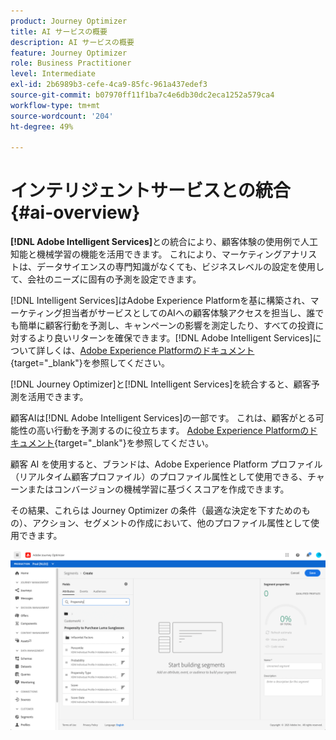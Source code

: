```yaml
---
product: Journey Optimizer
title: AI サービスの概要
description: AI サービスの概要
feature: Journey Optimizer
role: Business Practitioner
level: Intermediate
exl-id: 2b6989b3-cefe-4ca9-85fc-961a437edef3
source-git-commit: b07970ff11f1ba7c4e6db30dc2eca1252a579ca4
workflow-type: tm+mt
source-wordcount: '204'
ht-degree: 49%

---
```


# インテリジェントサービスとの統合 {#ai-overview}

**[!DNL Adobe Intelligent Services]**&#x200B;との統合により、顧客体験の使用例で人工知能と機械学習の機能を活用できます。 これにより、マーケティングアナリストは、データサイエンスの専門知識がなくても、ビジネスレベルの設定を使用して、会社のニーズに固有の予測を設定できます。

[!DNL Intelligent Services]はAdobe Experience Platformを基に構築され、マーケティング担当者がサービスとしてのAIへの顧客体験アクセスを担当し、誰でも簡単に顧客行動を予測し、キャンペーンの影響を測定したり、すべての投資に対するより良いリターンを確保できます。[!DNL Adobe Intelligent Services]について詳しくは、[Adobe Experience Platformのドキュメント](https://experienceleague.adobe.com/docs/experience-platform/intelligent-services/home.html){target=&quot;_blank&quot;}を参照してください。

[!DNL Journey Optimizer]と[!DNL Intelligent Services]を統合すると、顧客予測を活用できます。

顧客AIは[!DNL Adobe Intelligent Services]の一部です。 これは、顧客がとる可能性の高い行動を予測するのに役立ちます。 [Adobe Experience Platformのドキュメント](https://experienceleague.adobe.com/docs/experience-platform/intelligent-services/customer-ai/overview.html){target=&quot;_blank&quot;}を参照してください。

顧客 AI を使用すると、ブランドは、Adobe Experience Platform プロファイル（リアルタイム顧客プロファイル）のプロファイル属性として使用できる、チャーンまたはコンバージョンの機械学習に基づくスコアを作成できます。

その結果、これらは Journey Optimizer の条件（最適な決定を下すためのもの）、アクション、セグメントの作成において、他のプロファイル属性として使用できます。

![](../assets/customer-ai.png)


